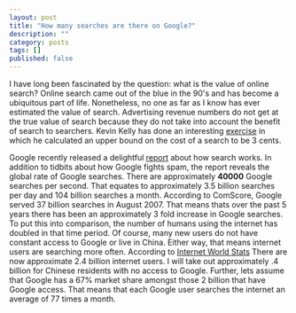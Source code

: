 ```yaml
---
layout: post
title: "How many searches are there on Google?"
description: ""
category: posts
tags: []
published: false
---
```


I have long been fascinated by the question: what is the value of online search? Online search came out of the blue in the 90's and has become a ubiquitous part of life. Nonetheless, no one as far as I know has ever estimated the value of search. Advertising revenue numbers do not get at the true value of search because they do not take into account the benefit of search to searchers. Kevin Kelly has done an interesting [exercise](http://www.kk.org/thetechnium/archives/2007/10/how_much_does_o.php) in which he calculated an upper bound on the cost of a search to be 3 cents. 

Google recently released a delightful [report](http://www.google.com/insidesearch/howsearchworks/thestory/index.html) about how search works. In addition to tidbits about how Google fights spam, the report reveals the global rate of Google searches. There are approximately **40000** Google searches per second. That equates to approximately 3.5 billion searches per day and 104 billion searches a month.  According to ComScore, Google served 37 billion searches in August 2007. That means thats over the past 5 years there has been an approximately 3 fold increase in Google searches. To put this into comparison, the number of humans using the internet has doubled in that time period. Of course, many new users do not have constant access to Google or live in China. Either way, that means internet users are searching more often. According to [Internet World Stats](http://www.internetworldstats.com/stats.htm) There are now approximate 2.4 billion internet users. I will take out approximately .4 billion for Chinese residents with no access to Google. Further, lets assume that Google has a 67% market share amongst those 2 billion that have Google access. That means that each Google user searches the internet an average of 77 times a month.
